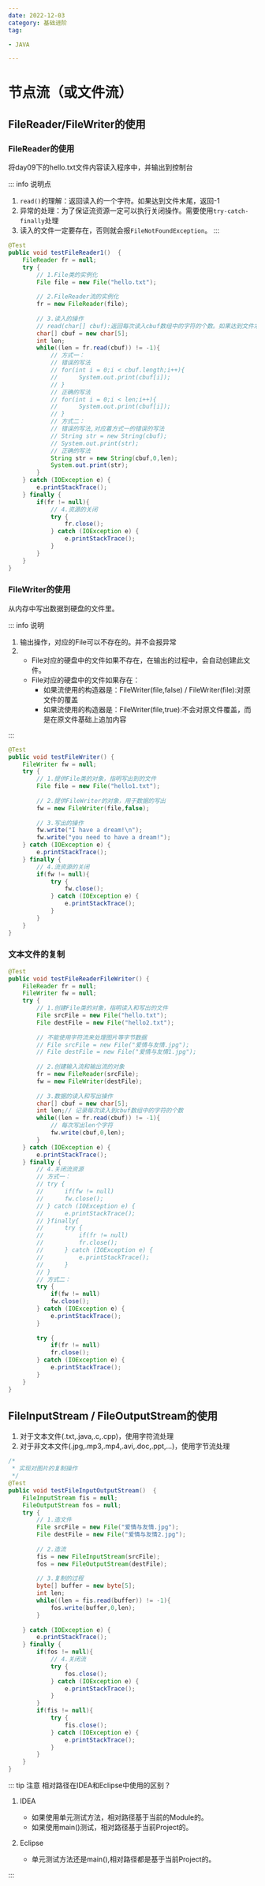 ```yaml
---
date: 2022-12-03
category: 基础进阶
tag:

- JAVA

---
```


# 节点流（或文件流）

## FileReader/FileWriter的使用

### FileReader的使用

将day09下的hello.txt文件内容读入程序中，并输出到控制台

::: info 说明点

1. `read()`的理解：返回读入的一个字符。如果达到文件末尾，返回-1
2. 异常的处理：为了保证流资源一定可以执行关闭操作。需要使用`try-catch-finally`处理
3. 读入的文件一定要存在，否则就会报`FileNotFoundException`。
   :::

```java
@Test
public void testFileReader1()  {
	FileReader fr = null;
	try {
		// 1.File类的实例化
		File file = new File("hello.txt");
		
		// 2.FileReader流的实例化
		fr = new FileReader(file);
		
		// 3.读入的操作
		// read(char[] cbuf):返回每次读入cbuf数组中的字符的个数。如果达到文件末尾，返回-1
		char[] cbuf = new char[5];
		int len;
		while((len = fr.read(cbuf)) != -1){
			// 方式一：
			// 错误的写法
			// for(int i = 0;i < cbuf.length;i++){
			//      System.out.print(cbuf[i]);
			// }
			// 正确的写法
			// for(int i = 0;i < len;i++){
			//      System.out.print(cbuf[i]);
			// }
			// 方式二：
			// 错误的写法,对应着方式一的错误的写法
			// String str = new String(cbuf);
			// System.out.print(str);
			// 正确的写法
			String str = new String(cbuf,0,len);
			System.out.print(str);
		}
	} catch (IOException e) {
		e.printStackTrace();
	} finally {
		if(fr != null){
			// 4.资源的关闭
			try {
				fr.close();
			} catch (IOException e) {
				e.printStackTrace();
			}
		}
	}
}
```

### FileWriter的使用

从内存中写出数据到硬盘的文件里。

::: info 说明

1. 输出操作，对应的File可以不存在的。并不会报异常
2.
	- File对应的硬盘中的文件如果不存在，在输出的过程中，会自动创建此文件。
	- File对应的硬盘中的文件如果存在：
		- 如果流使用的构造器是：FileWriter(file,false) / FileWriter(file):对原文件的覆盖
		- 如果流使用的构造器是：FileWriter(file,true):不会对原文件覆盖，而是在原文件基础上追加内容

:::

```java
@Test
public void testFileWriter() {
	FileWriter fw = null;
	try {
		// 1.提供File类的对象，指明写出到的文件
		File file = new File("hello1.txt");
		
		// 2.提供FileWriter的对象，用于数据的写出
		fw = new FileWriter(file,false);
		
		// 3.写出的操作
		fw.write("I have a dream!\n");
		fw.write("you need to have a dream!");
	} catch (IOException e) {
		e.printStackTrace();
	} finally {
		// 4.流资源的关闭
		if(fw != null){
			try {
				fw.close();
			} catch (IOException e) {
				e.printStackTrace();
			}
		}
	}
}
```

### 文本文件的复制

```java
@Test
public void testFileReaderFileWriter() {
	FileReader fr = null;
	FileWriter fw = null;
	try {
		// 1.创建File类的对象，指明读入和写出的文件
		File srcFile = new File("hello.txt");
		File destFile = new File("hello2.txt");
		
		// 不能使用字符流来处理图片等字节数据
		// File srcFile = new File("爱情与友情.jpg");
		// File destFile = new File("爱情与友情1.jpg");
		
		// 2.创建输入流和输出流的对象
		fr = new FileReader(srcFile);
		fw = new FileWriter(destFile);
		
		// 3.数据的读入和写出操作
		char[] cbuf = new char[5];
		int len;// 记录每次读入到cbuf数组中的字符的个数
		while((len = fr.read(cbuf)) != -1){
			// 每次写出len个字符
			fw.write(cbuf,0,len);
		}
	} catch (IOException e) {
		e.printStackTrace();
	} finally {
		// 4.关闭流资源
		// 方式一：
		// try {
		//      if(fw != null)
		//      fw.close();
		// } catch (IOException e) {
		//      e.printStackTrace();
		// }finally{
		//      try {
		//          if(fr != null)
		//          fr.close();
		//      } catch (IOException e) {
		//          e.printStackTrace();
		//      }
		// }
		// 方式二：
		try {
			if(fw != null)
			fw.close();
		} catch (IOException e) {
			e.printStackTrace();
		}
		
		try {
			if(fr != null)
			fr.close();
		} catch (IOException e) {
			e.printStackTrace();
		}
	}
}
```

## FileInputStream / FileOutputStream的使用

1. 对于文本文件(.txt,.java,.c,.cpp)，使用字符流处理
2. 对于非文本文件(.jpg,.mp3,.mp4,.avi,.doc,.ppt,...)，使用字节流处理

```java
/*
 * 实现对图片的复制操作
 */
@Test
public void testFileInputOutputStream()  {
	FileInputStream fis = null;
	FileOutputStream fos = null;
	try {
		// 1.造文件
		File srcFile = new File("爱情与友情.jpg");
		File destFile = new File("爱情与友情2.jpg");
		
		// 2.造流
		fis = new FileInputStream(srcFile);
		fos = new FileOutputStream(destFile);
		
		// 3.复制的过程
		byte[] buffer = new byte[5];
		int len;
		while((len = fis.read(buffer)) != -1){
			fos.write(buffer,0,len);
		}
	
	} catch (IOException e) {
		e.printStackTrace();
	} finally {
		if(fos != null){
			// 4.关闭流
			try {
				fos.close();
			} catch (IOException e) {
				e.printStackTrace();
			}
		}
		if(fis != null){
			try {
				fis.close();
			} catch (IOException e) {
				e.printStackTrace();
			}
		}
	}
}
```

::: tip 注意
相对路径在IDEA和Eclipse中使用的区别？

1. IDEA
	- 如果使用单元测试方法，相对路径基于当前的Module的。
	- 如果使用main()测试，相对路径基于当前Project的。

2. Eclipse
	- 单元测试方法还是main(),相对路径都是基于当前Project的。

:::




